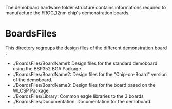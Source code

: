 The demoboard hardware folder structure contains informations required to manufacture the FROG_12nm chip's demonstration boards.

# BoardsFiles

This directory regroups the design files of the different demonstration board :
 
- ./BoardsFiles/BoardName1: Design files for the standard demoboard using the BSP352 BGA Package.
- ./BoardsFiles/BoardName2: Design files for the "Chip-on-Board" version of the demoboard.
- ./BoardsFiles/BoardName3: Design files for the board based on the WLCSP Package.
- ./BoardsFiles/Library: Common eagle libraries to the 3 boards
- ./BoardsFiles/Documentation: Documentation for the demoboard.

